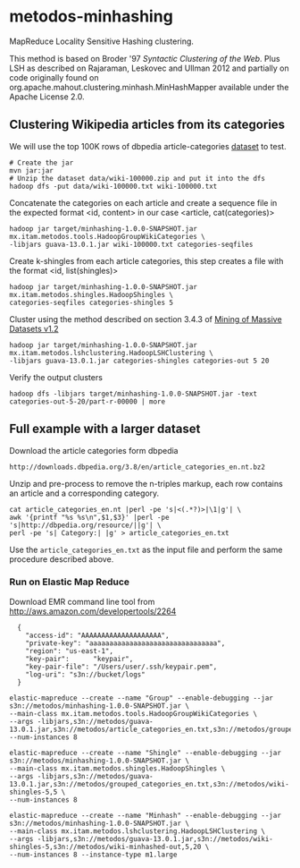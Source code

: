 metodos-minhashing
==================

MapReduce Locality Sensitive Hashing clustering.

This method is based on Broder '97 _Syntactic Clustering of the Web_.
Plus LSH as described on Rajaraman, Leskovec and Ullman 2012
and partially on code originally found on org.apache.mahout.clustering.minhash.MinHashMapper
available under the Apache License 2.0.


## Clustering Wikipedia articles from its categories

We will use the top 100K rows of dbpedia article-categories [dataset](http://wiki.dbpedia.org/Downloads38) to test. 

```
# Create the jar
mvn jar:jar
# Unzip the dataset data/wiki-100000.zip and put it into the dfs
hadoop dfs -put data/wiki-100000.txt wiki-100000.txt 
```

Concatenate the categories on each article and create a sequence file in the expected format <id, content> 
in our case <article, cat(categories)>

```
hadoop jar target/minhashing-1.0.0-SNAPSHOT.jar mx.itam.metodos.tools.HadoopGroupWikiCategories \
-libjars guava-13.0.1.jar wiki-100000.txt categories-seqfiles
```

Create k-shingles from each article categories, this step creates a file with the format <id, list(shingles)>

```
hadoop jar target/minhashing-1.0.0-SNAPSHOT.jar mx.itam.metodos.shingles.HadoopShingles \
categories-seqfiles categories-shingles 5
```

Cluster using the method described on section 3.4.3 of [Mining of Massive Datasets v1.2](http://infolab.stanford.edu/~ullman/mmds.html)

```
hadoop jar target/minhashing-1.0.0-SNAPSHOT.jar mx.itam.metodos.lshclustering.HadoopLSHClustering \
-libjars guava-13.0.1.jar categories-shingles categories-out 5 20
```

Verify the output clusters

```
hadoop dfs -libjars target/minhashing-1.0.0-SNAPSHOT.jar -text categories-out-5-20/part-r-00000 | more
```

## Full example with a larger dataset

Download the article categories form dbpedia

```
http://downloads.dbpedia.org/3.8/en/article_categories_en.nt.bz2
```

Unzip and pre-process to remove the n-triples markup, each row contains an article and a corresponding category.

```
cat article_categories_en.nt |perl -pe 's|<(.*?)>|\1|g'| \
awk '{printf "%s %s\n",$1,$3}' |perl -pe 's|http://dbpedia.org/resource/||g'| \
perl -pe 's| Category:| |g' > article_categories_en.txt
```

Use the `article_categories_en.txt` as the input file and perform the same procedure described above.

### Run on Elastic Map Reduce

Download EMR command line tool from http://aws.amazon.com/developertools/2264


```
  {
    "access-id": "AAAAAAAAAAAAAAAAAAAA",
    "private-key": "aaaaaaaaaaaaaaaaaaaaaaaaaaaaaaaa",
    "region": "us-east-1",
    "key-pair":      "keypair",
    "key-pair-file": "/Users/user/.ssh/keypair.pem",
    "log-uri": "s3n://bucket/logs"
  }
```

```
elastic-mapreduce --create --name "Group" --enable-debugging --jar s3n://metodos/minhashing-1.0.0-SNAPSHOT.jar \
--main-class mx.itam.metodos.tools.HadoopGroupWikiCategories \
--args -libjars,s3n://metodos/guava-13.0.1.jar,s3n://metodos/article_categories_en.txt,s3n://metodos/grouped_categories_en.txt --num-instances 8

elastic-mapreduce --create --name "Shingle" --enable-debugging --jar s3n://metodos/minhashing-1.0.0-SNAPSHOT.jar \
--main-class mx.itam.metodos.shingles.HadoopShingles \
--args -libjars,s3n://metodos/guava-13.0.1.jar,s3n://metodos/grouped_categories_en.txt,s3n://metodos/wiki-shingles-5,5 \
--num-instances 8

elastic-mapreduce --create --name "Minhash" --enable-debugging --jar s3n://metodos/minhashing-1.0.0-SNAPSHOT.jar \
--main-class mx.itam.metodos.lshclustering.HadoopLSHClustering \
--args -libjars,s3n://metodos/guava-13.0.1.jar,s3n://metodos/wiki-shingles-5,s3n://metodos/wiki-minhashed-out,5,20 \
--num-instances 8 --instance-type m1.large
